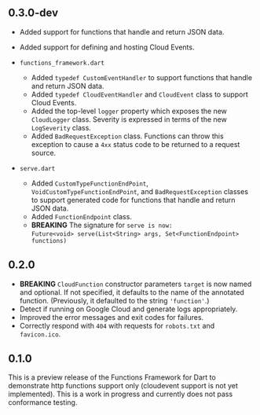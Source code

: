## 0.3.0-dev

- Added support for functions that handle and return JSON data.
- Added support for defining and hosting Cloud Events.

- `functions_framework.dart`

  - Added `typedef CustomEventHandler` to support functions that handle and
    return JSON data.
  - Added `typedef CloudEventHandler` and `CloudEvent` class to support
    Cloud Events.
  - Added the top-level `logger` property which exposes the new `CloudLogger`
    class. Severity is expressed in terms of the new `LogSeverity` class.
  - Added `BadRequestException` class. Functions can throw this exception to
    cause a `4xx` status code to be returned to a request source.

- `serve.dart`

  - Added `CustomTypeFunctionEndPoint`, `VoidCustomTypeFunctionEndPoint`, and
    `BadRequestException` classes to support generated code for functions that
    handle and return JSON data.
  - Added `FunctionEndpoint` class.
  - **BREAKING** The signature for `serve is now:`<br>
    `Future<void> serve(List<String> args, Set<FunctionEndpoint> functions)`

## 0.2.0

- **BREAKING** `CloudFunction` constructor parameters `target` is now named and
  optional. If not specified, it defaults to the name of the annotated function.
  (Previously, it defaulted to the string `'function'`.)
- Detect if running on Google Cloud and generate logs appropriately.
- Improved the error messages and exit codes for failures.
- Correctly respond with `404` with requests for `robots.txt` and `favicon.ico`.

## 0.1.0

This is a preview release of the Functions Framework for Dart to demonstrate
http functions support only (cloudevent support is not yet implemented). This
is a work in progress and currently does not pass conformance testing.
